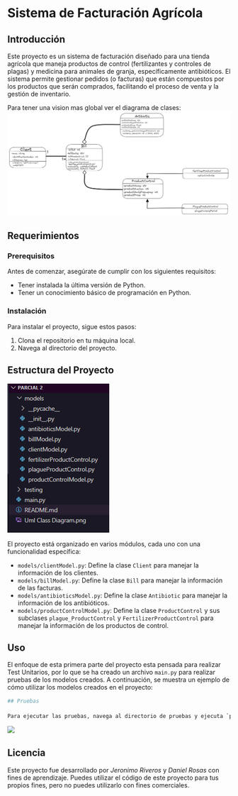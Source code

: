 # Sistema de Facturación Agrícola

## Introducción

Este proyecto es un sistema de facturación diseñado para una tienda agrícola que maneja productos de control (fertilizantes y controles de plagas) y medicina para animales de granja, específicamente antibióticos. El sistema permite gestionar pedidos (o facturas) que están compuestos por los productos que serán comprados, facilitando el proceso de venta y la gestión de inventario.

Para tener una vision mas global ver el diagrama de clases:
<img src="Uml Class Diagram.png">

## Requerimientos

### Prerequisitos

Antes de comenzar, asegúrate de cumplir con los siguientes requisitos:

- Tener instalada la última versión de Python.
- Tener un conocimiento básico de programación en Python.

### Instalación

Para instalar el proyecto, sigue estos pasos:

1. Clona el repositorio en tu máquina local.
2. Navega al directorio del proyecto.

## Estructura del Proyecto
<img src="./img/projectStructure.png">

El proyecto está organizado en varios módulos, cada uno con una funcionalidad específica:

- `models/clientModel.py`: Define la clase `Client` para manejar la información de los clientes.
- `models/billModel.py`: Define la clase `Bill` para manejar la información de las facturas.
- `models/antibioticsModel.py`: Define la clase `Antibiotic` para manejar la información de los antibióticos.
- `models/productControlModel.py`: Define la clase `ProductControl` y sus subclases `plague_ProductControl` y `FertilizerProductControl` para manejar la información de los productos de control.

## Uso

El enfoque de esta primera parte del proyecto esta pensada para realizar Test Unitarios, por lo que se ha creado un archivo `main.py` para realizar pruebas de los modelos creados. A continuación, se muestra un ejemplo de cómo utilizar los modelos creados en el proyecto:
  
  ```python
## Pruebas

Para ejecutar las pruebas, navega al directorio de pruebas y ejecuta `python .\main.py`.
```
<img src="tests.png">

## Licencia

Este proyecto fue desarrollado por *Jeronimo Riveros* y *Daniel Rosas* con fines de aprendizaje. Puedes utilizar el código de este proyecto para tus propios fines, pero no puedes utilizarlo con fines comerciales.